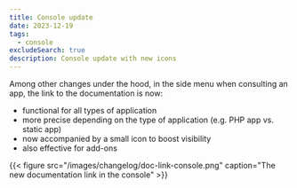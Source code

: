 ```yaml
---
title: Console update
date: 2023-12-19
tags:
  - console
excludeSearch: true
description: Console update with new icons
---
```


Among other changes under the hood, in the side menu when consulting an app, the link to the documentation is now:

* functional for all types of application
* more precise depending on the type of application (e.g. PHP app vs. static app)
* now accompanied by a small icon to boost visibility
* also effective for add-ons

{{< figure src="/images/changelog/doc-link-console.png" caption="The new documentation link in the console" >}}
